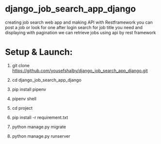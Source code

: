 # django_job_search_app_django
creating job search web app and making API with Restframework you can post a job or look for one after login search for job title you need and displaying with pagination we can retrieve jobs using api by rest framework

# Setup & Launch:

1. git clone https://github.com/yousefshalby/django_job_search_app_django.git

2. cd django_job_search_app_django

3. pip install pipenv

4. pipenv shell

5. cd project

6. pip install -r requirement.txt

7. python manage.py migrate

8. python manage.py runserver

